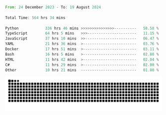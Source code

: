 <!--START_SECTION:waka-->

```rust
From: 24 December 2023 - To: 19 August 2024

Total Time: 564 hrs 34 mins

Python            336 hrs 46 mins >>>>>>>>>>>>>>>----------   58.58 %
TypeScript        64 hrs 5 mins   >>>----------------------   11.15 %
JavaScript        37 hrs 10 mins  >>-----------------------   06.47 %
YAML              21 hrs 36 mins  >------------------------   03.76 %
Docker            17 hrs 51 mins  >------------------------   03.11 %
Bash              16 hrs 5 mins   >------------------------   02.80 %
HTML              11 hrs 42 mins  >------------------------   02.04 %
C#                11 hrs 29 mins  >------------------------   02.00 %
Other             10 hrs 21 mins  -------------------------   01.80 %
```

<!--END_SECTION:waka-->


<picture>
  <source media="(prefers-color-scheme: dark)" srcset="https://raw.githubusercontent.com/jeerawut97/jeerawut97/output/github-contribution-grid-snake.svg">
  <img alt="github contribution grid snake animation" src="https://raw.githubusercontent.com/jeerawut97/jeerawut97/output/github-contribution-grid-snake.svg">
</picture>
